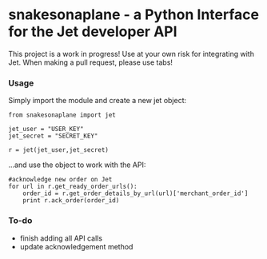# snakesonaplane - a Python Interface for the Jet developer API

This project is a work in progress! Use at your own risk for integrating with Jet. When making a pull request, please use tabs!

### Usage

Simply import the module and create a new jet object:

```
from snakesonaplane import jet

jet_user = "USER_KEY"
jet_secret = "SECRET_KEY"

r = jet(jet_user,jet_secret)
```
...and use the object to work with the API:

```
#acknowledge new order on Jet
for url in r.get_ready_order_urls():
	order_id = r.get_order_details_by_url(url)['merchant_order_id']
	print r.ack_order(order_id)
```  

### To-do
 - finish adding all API calls
 - update acknowledgement method 
